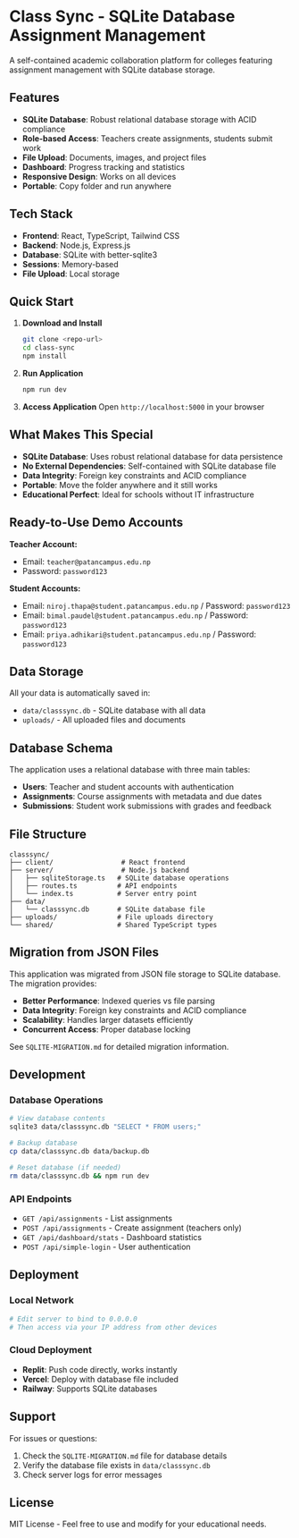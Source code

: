 # Class Sync - SQLite Database Assignment Management

A self-contained academic collaboration platform for colleges featuring assignment management with SQLite database storage.

## Features

- **SQLite Database**: Robust relational database storage with ACID compliance
- **Role-based Access**: Teachers create assignments, students submit work  
- **File Upload**: Documents, images, and project files
- **Dashboard**: Progress tracking and statistics
- **Responsive Design**: Works on all devices
- **Portable**: Copy folder and run anywhere

## Tech Stack

- **Frontend**: React, TypeScript, Tailwind CSS
- **Backend**: Node.js, Express.js
- **Database**: SQLite with better-sqlite3
- **Sessions**: Memory-based
- **File Upload**: Local storage

## Quick Start

1. **Download and Install**
   ```bash
   git clone <repo-url>
   cd class-sync
   npm install
   ```

2. **Run Application**
   ```bash
   npm run dev
   ```

3. **Access Application**
   Open `http://localhost:5000` in your browser

## What Makes This Special

- **SQLite Database**: Uses robust relational database for data persistence
- **No External Dependencies**: Self-contained with SQLite database file
- **Data Integrity**: Foreign key constraints and ACID compliance
- **Portable**: Move the folder anywhere and it still works
- **Educational Perfect**: Ideal for schools without IT infrastructure

## Ready-to-Use Demo Accounts

**Teacher Account:**
- Email: `teacher@patancampus.edu.np`
- Password: `password123`

**Student Accounts:**
- Email: `niroj.thapa@student.patancampus.edu.np` / Password: `password123`
- Email: `bimal.paudel@student.patancampus.edu.np` / Password: `password123`
- Email: `priya.adhikari@student.patancampus.edu.np` / Password: `password123`

## Data Storage

All your data is automatically saved in:
- `data/classsync.db` - SQLite database with all data
- `uploads/` - All uploaded files and documents

## Database Schema

The application uses a relational database with three main tables:

- **Users**: Teacher and student accounts with authentication
- **Assignments**: Course assignments with metadata and due dates
- **Submissions**: Student work submissions with grades and feedback

## File Structure

```
classsync/
├── client/                 # React frontend
├── server/                 # Node.js backend
│   ├── sqliteStorage.ts   # SQLite database operations
│   ├── routes.ts          # API endpoints
│   └── index.ts           # Server entry point
├── data/
│   └── classsync.db       # SQLite database file
├── uploads/               # File uploads directory
└── shared/                # Shared TypeScript types
```

## Migration from JSON Files

This application was migrated from JSON file storage to SQLite database. The migration provides:

- **Better Performance**: Indexed queries vs file parsing
- **Data Integrity**: Foreign key constraints and ACID compliance
- **Scalability**: Handles larger datasets efficiently
- **Concurrent Access**: Proper database locking

See `SQLITE-MIGRATION.md` for detailed migration information.

## Development

### Database Operations
```bash
# View database contents
sqlite3 data/classsync.db "SELECT * FROM users;"

# Backup database
cp data/classsync.db data/backup.db

# Reset database (if needed)
rm data/classsync.db && npm run dev
```

### API Endpoints
- `GET /api/assignments` - List assignments
- `POST /api/assignments` - Create assignment (teachers only)
- `GET /api/dashboard/stats` - Dashboard statistics
- `POST /api/simple-login` - User authentication

## Deployment

### Local Network
```bash
# Edit server to bind to 0.0.0.0
# Then access via your IP address from other devices
```

### Cloud Deployment
- **Replit**: Push code directly, works instantly
- **Vercel**: Deploy with database file included
- **Railway**: Supports SQLite databases

## Support

For issues or questions:
1. Check the `SQLITE-MIGRATION.md` file for database details
2. Verify the database file exists in `data/classsync.db`
3. Check server logs for error messages

## License

MIT License - Feel free to use and modify for your educational needs.
